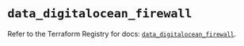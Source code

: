 # `data_digitalocean_firewall`

Refer to the Terraform Registry for docs: [`data_digitalocean_firewall`](https://registry.terraform.io/providers/digitalocean/digitalocean/2.43.0/docs/data-sources/firewall).
